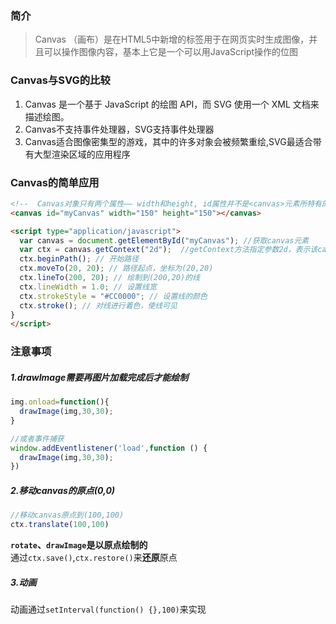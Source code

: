 ### 简介

> Canvas （画布）是在HTML5中新增的标签用于在网页实时生成图像，并且可以操作图像内容，基本上它是一个可以用JavaScript操作的位图

### Canvas与SVG的比较

1. Canvas 是一个基于 JavaScript 的绘图 API，而 SVG 使用一个 XML 文档来描述绘图。
2. Canvas不支持事件处理器，SVG支持事件处理器
3. Canvas适合图像密集型的游戏，其中的许多对象会被频繁重绘,SVG最适合带有大型渲染区域的应用程序

### Canvas的简单应用

```html
<!--  Canvas对象只有两个属性—— width和height, id属性并不是<canvas>元素所特有的而是全局属性  -->
<canvas id="myCanvas" width="150" height="150"></canvas>   

<script type="application/javascript">
  var canvas = document.getElementById("myCanvas"); //获取canvas元素
  var ctx = canvas.getContext("2d");  //getContext方法指定参数2d，表示该canvas对象用于生成2D图案
  ctx.beginPath(); // 开始路径
  ctx.moveTo(20, 20); // 路径起点，坐标为(20,20)
  ctx.lineTo(200, 20); // 绘制到(200,20)的线
  ctx.lineWidth = 1.0; // 设置线宽
  ctx.strokeStyle = "#CC0000"; // 设置线的颜色
  ctx.stroke(); // 对线进行着色，使线可见
}
</script>
```  

### 注意事项

##### 1.drawImage需要再图片加载完成后才能绘制
```js
img.onload=function(){
  drawImage(img,30,30);
}

//或者事件捕获
window.addEventlistener('load',function () {
  drawImage(img,30,30);
})
```

##### 2.移动canvas的原点(0,0)
```js
//移动canvas原点到(100,100)
ctx.translate(100,100)
```
**`rotate`、`drawImage`是以原点绘制的**   
通过`ctx.save()`,`ctx.restore()`来**还原**原点

##### 3.动画

动画通过`setInterval(function() {},100)`来实现





    






